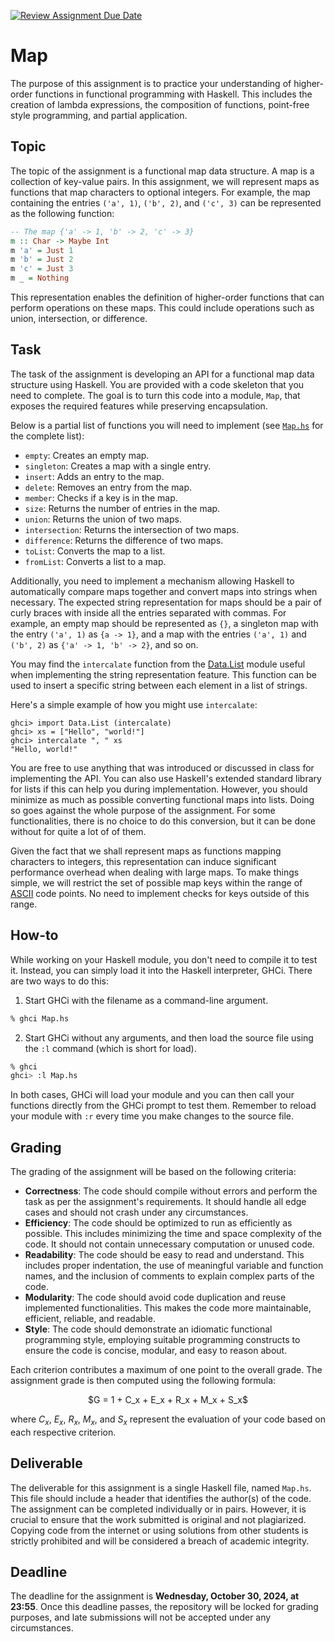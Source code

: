 [![Review Assignment Due Date](https://classroom.github.com/assets/deadline-readme-button-22041afd0340ce965d47ae6ef1cefeee28c7c493a6346c4f15d667ab976d596c.svg)](https://classroom.github.com/a/QpjOED6Z)
# Map

The purpose of this assignment is to practice your understanding of higher-order functions in functional programming with Haskell. This includes the creation of lambda expressions, the composition of functions, point-free style programming, and partial application.

## Topic

The topic of the assignment is a functional map data structure. A map is a collection of key-value pairs. In this assignment, we will represent maps as functions that map characters to optional integers. For example, the map containing the entries `('a', 1)`, `('b', 2)`, and `('c', 3)` can be represented as the following function:

```haskell
-- The map {'a' -> 1, 'b' -> 2, 'c' -> 3}
m :: Char -> Maybe Int
m 'a' = Just 1
m 'b' = Just 2
m 'c' = Just 3
m _ = Nothing
```

This representation enables the definition of higher-order functions that can perform operations on these maps. This could include operations such as union, intersection, or difference. 

## Task

The task of the assignment is developing an API for a functional map data structure using Haskell. You are provided with a code skeleton that you need to complete. The goal is to turn this code into a module, `Map`, that exposes the required features while preserving encapsulation.

Below is a partial list of functions you will need to implement (see [`Map.hs`](src/Map.hs) for the complete list):

- `empty`: Creates an empty map.
- `singleton`: Creates a map with a single entry.
- `insert`: Adds an entry to the map.
- `delete`: Removes an entry from the map.
- `member`: Checks if a key is in the map.
- `size`: Returns the number of entries in the map.
- `union`: Returns the union of two maps.
- `intersection`: Returns the intersection of two maps.
- `difference`: Returns the difference of two maps.
- `toList`: Converts the map to a list.
- `fromList`: Converts a list to a map.

Additionally, you need to implement a mechanism allowing Haskell to automatically compare maps together and convert maps into strings when necessary. The expected string representation for maps should be a pair of curly braces with inside all the entries separated with commas. For example, an empty map should be represented as `{}`, a singleton map with the entry `('a', 1)` as `{a -> 1}`, and a map with the entries `('a', 1)` and `('b', 2)` as `{'a' -> 1, 'b' -> 2}`, and so on.

You may find the `intercalate` function from the [Data.List](https://hackage.haskell.org/package/base-4.20.0.1/docs/Data-List.html) module useful when implementing the string representation feature. This function can be used to insert a specific string between each element in a list of strings.

Here's a simple example of how you might use `intercalate`:

```
ghci> import Data.List (intercalate)
ghci> xs = ["Hello", "world!"]
ghci> intercalate ", " xs
"Hello, world!"
```

You are free to use anything that was introduced or discussed in class for implementing the API. You can also use Haskell's extended standard library for lists if this can help you during implementation. However, you should minimize as much as possible converting functional maps into lists. Doing so goes against the whole purpose of the assignment. For some functionalities, there is no choice to do this conversion, but it can be done without for quite a lot of of them.

Given the fact that we shall represent maps as functions mapping characters to integers, this representation can induce significant performance overhead when dealing with large maps. To make things simple, we will restrict the set of possible map keys within the range of [ASCII](https://en.wikipedia.org/wiki/ASCII) code points. No need to implement checks for keys outside of this range.

## How-to

While working on your Haskell module, you don't need to compile it to test it. Instead, you can simply load it into the Haskell interpreter, GHCi. There are two ways to do this:

1. Start GHCi with the filename as a command-line argument.

```bash
% ghci Map.hs
```

2. Start GHCi without any arguments, and then load the source file using the `:l` command (which is short for load).

```bash
% ghci
ghci> :l Map.hs
```

In both cases, GHCi will load your module and you can then call your functions directly from the GHCi prompt to test them. Remember to reload your module with `:r` every time you make changes to the source file.

## Grading

The grading of the assignment will be based on the following criteria:

* __Correctness__: The code should compile without errors and perform the task as per the assignment's requirements. It should handle all edge cases and should not crash under any circumstances.
* __Efficiency__: The code should be optimized to run as efficiently as possible. This includes minimizing the time and space complexity of the code. It should not contain unnecessary computation or unused code.
* __Readability__: The code should be easy to read and understand. This includes proper indentation, the use of meaningful variable and function names, and the inclusion of comments to explain complex parts of the code.
* __Modularity__: The code should avoid code duplication and reuse implemented functionalities. This makes the code more maintainable, efficient, reliable, and readable.
* __Style__: The code should demonstrate an idiomatic functional programming style, employing suitable programming constructs to ensure the code is concise, modular, and easy to reason about.

Each criterion contributes a maximum of one point to the overall grade. The assignment grade is then computed using the following formula:

<p align="center">
$G = 1 + C_x + E_x + R_x + M_x + S_x$
</p>

where $C_x$, $E_x$, $R_x$, $M_x$, and $S_x$ represent the evaluation of your code based on each respective criterion.

## Deliverable

The deliverable for this assignment is a single Haskell file, named `Map.hs`. This file should include a header that identifies the author(s) of the code. The assignment can be completed individually or in pairs. However, it is crucial to ensure that the work submitted is original and not plagiarized. Copying code from the internet or using solutions from other students is strictly prohibited and will be considered a breach of academic integrity.

## Deadline

The deadline for the assignment is **Wednesday, October 30, 2024, at 23:55**. Once this deadline passes, the repository will be locked for grading purposes, and late submissions will not be accepted under any circumstances.

